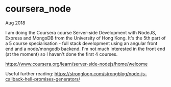 # coursera_node
Aug 2018 

I am doing the Coursera course Server-side Development with NodeJS, Express and MongoDB from the University of Hong Kong.
It's the 5th part of a 5 course specialisation - full stack development using an angular front end and a node/mongodb backend.
I'm not much interested in the front end (at the moment) so I haven't done the first 4 courses.  

https://www.coursera.org/learn/server-side-nodejs/home/welcome

Useful further reading:
https://strongloop.com/strongblog/node-js-callback-hell-promises-generators/
